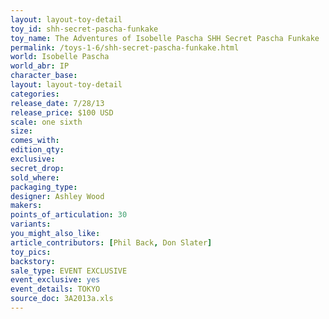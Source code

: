 ```yaml
---
layout: layout-toy-detail 
toy_id: shh-secret-pascha-funkake
toy_name: The Adventures of Isobelle Pascha SHH Secret Pascha Funkake
permalink: /toys-1-6/shh-secret-pascha-funkake.html
world: Isobelle Pascha
world_abr: IP
character_base: 
layout: layout-toy-detail
categories: 
release_date: 7/28/13
release_price: $100 USD
scale: one sixth
size: 
comes_with: 
edition_qty: 
exclusive: 
secret_drop: 
sold_where: 
packaging_type: 
designer: Ashley Wood
makers: 
points_of_articulation: 30
variants: 
you_might_also_like: 
article_contributors: [Phil Back, Don Slater]
toy_pics: 
backstory: 
sale_type: EVENT EXCLUSIVE
event_exclusive: yes
event_details: TOKYO
source_doc: 3A2013a.xls
---
```

